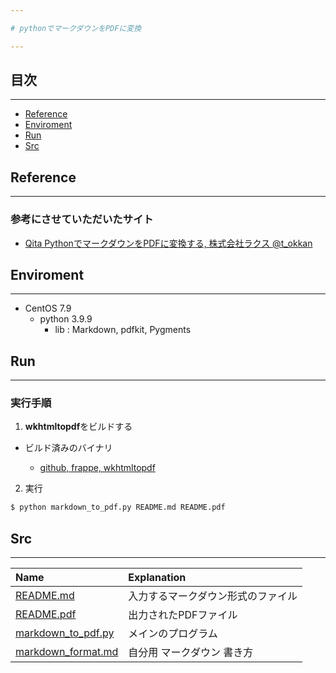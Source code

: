 ```yaml
---

# pythonでマークダウンをPDFに変換

---
```


## 目次

---

* [Reference](#reference)
* [Enviroment](#enviroment)
* [Run](#run)
* [Src](#src)

## Reference

---

### 参考にさせていただいたサイト
- [Qita PythonでマークダウンをPDFに変換する, 株式会社ラクス @t_okkan](https://qiita.com/t_okkan/items/2efcb35c43f2bb29858e)

## Enviroment

---
- CentOS 7.9
  - python 3.9.9
    - lib : Markdown, pdfkit, Pygments
 
## Run

---

### 実行手順
1. **wkhtmltopdf**をビルドする

  - ビルド済みのバイナリ

    - [github, frappe, wkhtmltopdf](https://github.com/frappe/wkhtmltopdf)

2. 実行
   
~~~ bash
$ python markdown_to_pdf.py README.md README.pdf
~~~

## Src

---

|Name|Explanation|
|:-------------|:---|
|[README.md](./README.md) |入力するマークダウン形式のファイル|
|[README.pdf](./README.pdf)           |出力されたPDFファイル|
|[markdown_to_pdf.py](./markdown_to_pdf.py)|メインのプログラム|
|[markdown_format.md](./markdown_format.md)|自分用 マークダウン 書き方|


